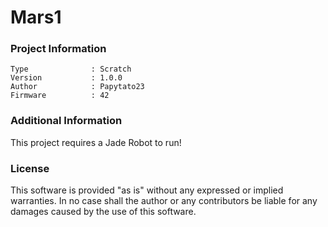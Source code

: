 Mars1
================



### Project Information
```
Type              : Scratch
Version           : 1.0.0
Author            : Papytato23
Firmware          : 42
```

### Additional Information
This project requires a Jade Robot to run!

### License
This software is provided "as is" without any expressed or implied warranties.  In no case shall the author or any contributors be liable for any damages caused by the use of this software.

